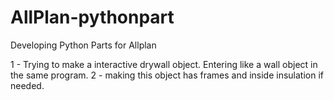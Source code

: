 # AllPlan-pythonpart
Developing Python Parts for Allplan 

1 - Trying to make a interactive drywall object. Entering like a wall object in the same program.
2 - making this object has frames and inside insulation if needed.

